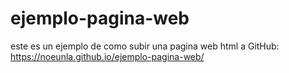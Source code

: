 # ejemplo-pagina-web
este es un ejemplo de como subir una pagina web html a GitHub: https://noeunla.github.io/ejemplo-pagina-web/ 
